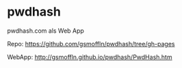 # pwdhash
pwdhash.com als Web App

Repo: https://github.com/gsmoffln/pwdhash/tree/gh-pages

WebApp: http://gsmoffln.github.io/pwdhash/PwdHash.htm
